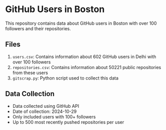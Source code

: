 # GitHub Users in Boston

This repository contains data about GitHub users in Boston with over 100 followers and their repositories.

## Files

1. `users.csv`: Contains information about 602 GitHub users in Delhi with over 100 followers
2. `repositories.csv`: Contains information about 50221 public repositories from these users
3. `gitscrap.py`: Python script used to collect this data

## Data Collection

- Data collected using GitHub API
- Date of collection: 2024-10-29
- Only included users with 100+ followers
- Up to 500 most recently pushed repositories per user
